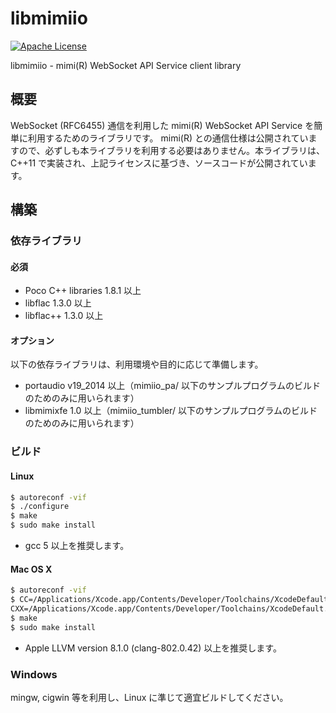 # libmimiio

[![Apache License](http://img.shields.io/badge/license-APACHE2-blue.svg)](http://www.apache.org/licenses/LICENSE-2.0)

libmimiio - mimi(R) WebSocket API Service client library

## 概要

WebSocket (RFC6455) 通信を利用した mimi(R) WebSocket API Service を簡単に利用するためのライブラリです。 mimi(R) との通信仕様は公開されていますので、必ずしも本ライブラリを利用する必要はありません。本ライブラリは、C++11 で実装され、上記ライセンスに基づき、ソースコードが公開されています。

## 構築

### 依存ライブラリ

#### 必須

- Poco C++ libraries 1.8.1 以上
- libflac 1.3.0 以上
- libflac++ 1.3.0 以上

#### オプション

以下の依存ライブラリは、利用環境や目的に応じて準備します。

- portaudio v19_2014 以上（mimiio_pa/ 以下のサンプルプログラムのビルドのためのみに用いられます）
- libmimixfe 1.0 以上（mimiio_tumbler/ 以下のサンプルプログラムのビルドのためのみに用いられます）

### ビルド

#### Linux

``````````.sh
$ autoreconf -vif
$ ./configure
$ make
$ sudo make install
``````````
- gcc 5 以上を推奨します。

#### Mac OS X

``````````.sh
$ autoreconf -vif
$ CC=/Applications/Xcode.app/Contents/Developer/Toolchains/XcodeDefault.xctoolchain/usr/bin/clang \
CXX=/Applications/Xcode.app/Contents/Developer/Toolchains/XcodeDefault.xctoolchain/usr/bin/clang++  ./configure
$ make
$ sudo make install
``````````
- Apple LLVM version 8.1.0 (clang-802.0.42) 以上を推奨します。

### Windows

mingw, cigwin 等を利用し、Linux に準じて適宜ビルドしてください。

